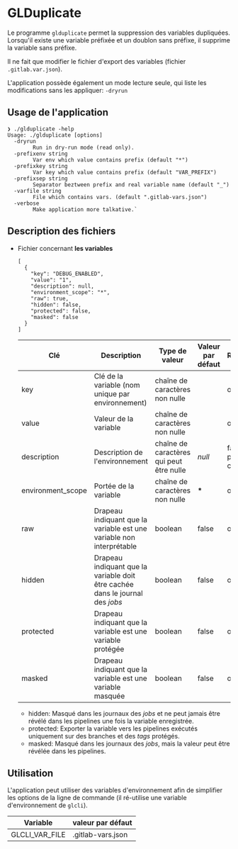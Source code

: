 # GLDuplicate

Le programme `glduplicate` permet la suppression des variables dupliquées. Lorsqu'il existe une variable préfixée et un doublon sans préfixe, il supprime la variable sans préfixe.

Il ne fait que modifier le fichier d'export des variables (fichier `.gitlab.var.json`).

L'application possède également un mode lecture seule, qui liste les modifications sans les appliquer: `-dryrun`

## Usage de l'application

```
❯ ./glduplicate -help
Usage: ./glduplicate [options]
  -dryrun
        Run in dry-run mode (read only).
  -prefixenv string
        Var env which value contains prefix (default "*")
  -prefixkey string
        Var key which value contains prefix (default "VAR_PREFIX")
  -prefixsep string
        Separator beztween prefix and real variable name (default "_")
  -varfile string
        File which contains vars. (default ".gitlab-vars.json")
  -verbose
        Make application more talkative.`
```

## Description des fichiers

* Fichier concernant **les variables**

    ```
    [
      {
        "key": "DEBUG_ENABLED",
        "value": "1",
        "description": null,
        "environment_scope": "*",
        "raw": true,
        "hidden": false,
        "protected": false,
        "masked": false
      }
    ]
    ```
    
    | Clé               | Description                                                                   | Type de valeur                           | Valeur par défaut | Remarques                        |
    | ----------------- | ----------------------------------------------------------------------------- | ---------------------------------------- | ----------------- | -------------------------------- |
    | key               | Clé de la variable (nom unique par environnement)                             | chaîne de caractères non nulle           |                   | obligatoire                      |
    | value             | Valeur de la variable                                                         | chaîne de caractères non nulle           |                   | obligatoire                      |
    | description       | Description de l'environnement                                                | chaîne de caractères qui peut être nulle | _null_            | facultatif pour la création      |
    | environment_scope | Portée de la variable                                                         | chaîne de caractères non nulle           | __*__             | obligatoire                      |
    | raw               | Drapeau indiquant que la variable est une variable non interprétable          | boolean                                  | false             | obligatoire                      |
    | hidden            | Drapeau indiquant que la variable doit être cachée dans le journal des *jobs* | boolean                                  | false             | obligatoire                      |
    | protected         | Drapeau indiquant que la variable est une variable protégée                   | boolean                                  | false             | obligatoire                      |
    | masked            | Drapeau indiquant que la variable est une variable masquée                    | boolean                                  | false             | obligatoire                      |
    

    * hidden: Masqué dans les journaux des *jobs* et ne peut jamais être révélé dans les pipelines une fois la variable enregistrée.
    * protected: Exporter la variable vers les pipelines exécutés uniquement sur des branches et des *tags* protégés.
    * masked: Masqué dans les journaux des *jobs*, mais la valeur peut être révélée dans les pipelines.

## Utilisation

L'application peut utiliser des variables d'environnement afin de simplifier les options de la ligne de commande (il ré-utilise une variable d'environnement de `glcli`).

| Variable           | valeur par défaut           |
| ------------------ | --------------------------- |
| GLCLI_VAR_FILE     | .gitlab-vars.json           |


